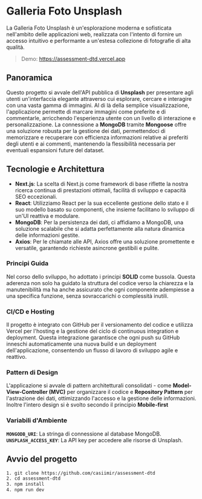 # Galleria Foto Unsplash

La Galleria Foto Unsplash è un'esplorazione moderna e sofisticata nell'ambito delle applicazioni web, realizzata con l'intento di fornire un accesso intuitivo e performante a un'estesa collezione di fotografie di alta qualità.

> Demo: https://assessment-dtd.vercel.app

## Panoramica

Questo progetto si avvale dell'API pubblica di **Unsplash** per presentare agli utenti un'interfaccia elegante attraverso cui esplorare, cercare e interagire con una vasta gamma di immagini. Al di là della semplice visualizzazione, l'applicazione permette di marcare immagini come preferite e di commentarle, arricchendo l'esperienza utente con un livello di interazione e personalizzazione. La connessione a **MongoDB** tramite **Mongoose** offre una soluzione robusta per la gestione dei dati, permettendoci di memorizzare e recuperare con efficienza informazioni relative ai preferiti degli utenti e ai commenti, mantenendo la flessibilità necessaria per eventuali espansioni future del dataset.

## Tecnologie e Architettura

- **Next.js**: La scelta di Next.js come framework di base riflette la nostra ricerca continua di prestazioni ottimali, facilità di sviluppo e capacità SEO eccezionali.
- **React**: Utilizziamo React per la sua eccellente gestione dello stato e il suo modello basato su componenti, che insieme facilitano lo sviluppo di un'UI reattiva e modulare.
- **MongoDB**: Per la persistenza dei dati, ci affidiamo a MongoDB, una soluzione scalabile che si adatta perfettamente alla natura dinamica delle informazioni gestite.
- **Axios**: Per le chiamate alle API, Axios offre una soluzione promettente e versatile, garantendo richieste asincrone gestibili e pulite.

### Principi Guida

Nel corso dello sviluppo, ho adottato i principi **SOLID** come bussola. Questa aderenza non solo ha guidato la struttura del codice verso la chiarezza e la manutenibilità ma ha anche assicurato che ogni componente adempiesse a una specifica funzione, senza sovraccarichi o complessità inutili.

### CI/CD e Hosting

Il progetto è integrato con GitHub per il versionamento del codice e utilizza Vercel per l'hosting e la gestione del ciclo di continuous integration e deployment. Questa integrazione garantisce che ogni push su GitHub inneschi automaticamente una nuova build e un deployment dell'applicazione, consentendo un flusso di lavoro di sviluppo agile e reattivo.

### Pattern di Design

L'applicazione si avvale di pattern architetturali consolidati - come **Model-View-Controller (MVC)** per organizzare il codice e **Repository Pattern** per l'astrazione dei dati, ottimizzando l'accesso e la gestione delle informazioni. Inoltre l'intero design si è svolto secondo il principio **Mobile-first**

### Variabili d'Ambiente

**`MONGODB_URI`**: La stringa di connessione al database MongoDB.
<br />
**`UNSPLASH_ACCESS_KEY`**: La API key per accedere alle risorse di Unsplash.

## Avvio del progetto

```bash
1. git clone https://github.com/casiimir/assessment-dtd
2. cd assessment-dtd
3. npm install
4. npm run dev
```
